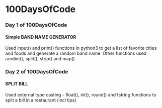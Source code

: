 # 100DaysOfCode
### Day 1 of 100DaysOfCode
#### Simple BAND NAME GENERATOR 
Used input() and print() functions in python3 to get a list of favorite cities and foods and generate a random band name.
Other functions used randint(), split(), strip() and map()
### Day 2 of 100DaysOfCode
#### SPLIT BILL
Used external type casting - float(), int(), round() and fstring functions to split a bill in a restaurant (incl tips)
